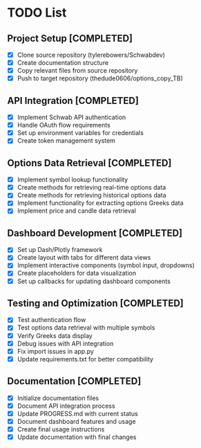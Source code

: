 # TODO List

## Project Setup [COMPLETED]
- [x] Clone source repository (tylerebowers/Schwabdev)
- [x] Create documentation structure
- [x] Copy relevant files from source repository
- [x] Push to target repository (thedude0606/options_copy_TB)

## API Integration [COMPLETED]
- [x] Implement Schwab API authentication
- [x] Handle OAuth flow requirements
- [x] Set up environment variables for credentials
- [x] Create token management system

## Options Data Retrieval [COMPLETED]
- [x] Implement symbol lookup functionality
- [x] Create methods for retrieving real-time options data
- [x] Create methods for retrieving historical options data
- [x] Implement functionality for extracting options Greeks data
- [x] Implement price and candle data retrieval

## Dashboard Development [COMPLETED]
- [x] Set up Dash/Plotly framework
- [x] Create layout with tabs for different data views
- [x] Implement interactive components (symbol input, dropdowns)
- [x] Create placeholders for data visualization
- [x] Set up callbacks for updating dashboard components

## Testing and Optimization [COMPLETED]
- [x] Test authentication flow
- [x] Test options data retrieval with multiple symbols
- [x] Verify Greeks data display
- [x] Debug issues with API integration
- [x] Fix import issues in app.py
- [x] Update requirements.txt for better compatibility

## Documentation [COMPLETED]
- [x] Initialize documentation files
- [x] Document API integration process
- [x] Update PROGRESS.md with current status
- [x] Document dashboard features and usage
- [x] Create final usage instructions
- [x] Update documentation with final changes
